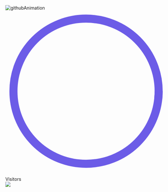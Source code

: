 <!-- ![visitors](https://visitor-badge.glitch.me/badge?page_id=Sankhadip-Roy&left_color=green&right_color=red)
![visitors](https://visitor-badge.laobi.icu/badge?page_id=Sankhadip-Roy.Sankhadip-Roy)
 -->
 ![githubAnimation](https://user-images.githubusercontent.com/91897336/214821645-4d8d2d6e-1a75-42fc-be40-3e8851498b0c.gif)
<svg viewBox="0 0 100 100" xmlns="http://www.w3.org/2000/svg">
  <circle cx="50" cy="50" r="45" fill="transparent" stroke="#6c5ce7" stroke-width="5"></circle>
  <circle cx="50" cy="50" r="45" fill="transparent" stroke="#6c5ce7" stroke-width="5" stroke-dasharray="283" stroke-dashoffset="283" id="circle">
    <animate attributeName="stroke-dashoffset" from="283" to="0" dur="1s" repeatCount="indefinite"></animate>
  </circle>
</svg>
<p align="left"> 
  Visitors <br>
  <img src="https://profile-counter.glitch.me/Sankhadip-Roy/count.svg" />
</p>
